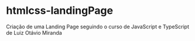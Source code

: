 # htmlcss-landingPage
Criação de uma Landing Page seguindo o curso de JavaScript e TypeScript de Luiz Otávio Miranda
